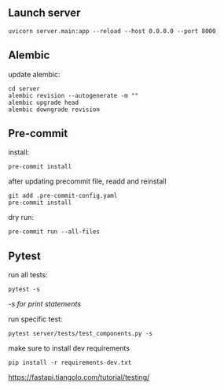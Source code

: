 ## Launch server

```
uvicorn server.main:app --reload --host 0.0.0.0 --port 8000
```

## Alembic

update alembic:

```
cd server
alembic revision --autogenerate -m ""
alembic upgrade head
alembic downgrade revision
```

## Pre-commit

install:

```
pre-commit install
```

after updating precommit file, readd and reinstall

```
git add .pre-commit-config.yaml
pre-commit install
```

dry run:

```
pre-commit run --all-files
```

## Pytest

run all tests:

```
pytest -s
```

<i>-s for print statements</i>

run specific test:

```
pytest server/tests/test_components.py -s
```

make sure to install dev requirements

```
pip install -r requirements-dev.txt
```

https://fastapi.tiangolo.com/tutorial/testing/
